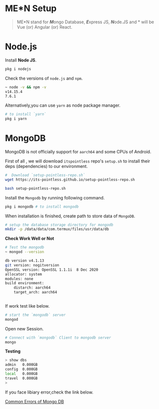 # ME*N Setup

> ME*N stand for <i>**M**</i>ongo Database, <i>**E**</i>xpress JS, <i>**N**</i>ode.JS and * will be Vue (or) Angular (or) React.

# Node.js

Install **Node JS**.

```sh
pkg i nodejs
```

Check the versions of `node.js` and `npm`.

```sh
~ node -v && npm -v
v14.15.4
7.6.1
```

Alternatively,you can use `yarn` as node package manager.

```sh
# to install `yarn`
pkg i yarn 
```

# MongoDB

MongoDB is not officially support for `aarch64` and some CPUs of Android.

First of all , we will download `itspointless` repo's `setup.sh` to install their deps (dependencies) to our environment.

```sh
#  Download `setup-pointless-repo.sh`
wget https://its-pointless.github.io/setup-pointless-repo.sh

bash setup-pointless-repo.sh
```

Install the `Mongodb` by running following command.

```sh
pkg i mongodb # to install mongodb
```

When installation is finished, create path to store data of `MongoDB`.

```sh
# setup the database storage directory for mongodb
mkdir -p /data/data/com.termux/files/usr/data/db
```

**Check Work Well or Not**

```sh
# Test the mongodb
~ mongod --version

db version v4.1.13
git version: nogitversion
OpenSSL version: OpenSSL 1.1.1i  8 Dec 2020
allocator: system
modules: none
build environment:
    distarch: aarch64
    target_arch: aarch64
    
```

If work test like below.

```sh
# start the `mongodb` server
mongod
```

Open new Session.

```sh
# Connect with `mongodb` Client to mongodb server
mongo
```

**Testing**

```sh
> show dbs
admin   0.000GB
config  0.000GB
local   0.000GB
travel  0.000GB
>
```

If you face libiary error,check the link below.

[Common Errors of Mongo DB](common-errors/mongodb.md)